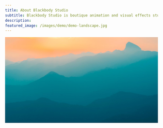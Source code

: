 ```yaml
---
title: About Blackbody Studio
subtitle: Blackbody Studio is boutique animation and visual effects studio in Calgary, Alberta.
description: 
featured_image: /images/demo/demo-landscape.jpg
---
```


![](/images/demo/demo-landscape.jpg)